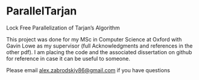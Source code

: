 # ParallelTarjan


Lock Free Parallelization of Tarjan’s Algorithm

This project was done for my MSc in Computer Science at Oxford with Gavin Lowe as my supervisor (full Acknowledgments and references in the other pdf). I am placing the code and the associated dissertation on github for reference in case it can be useful to someone.

Please email alex.zabrodskiy86@gmail.com if you have questions
